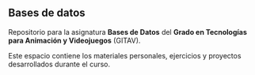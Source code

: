 ## Bases de datos

Repositorio para la asignatura **Bases de Datos** del **Grado en Tecnologías para Animación y Videojuegos** (GITAV).

Este espacio contiene los materiales personales, ejercicios y proyectos desarrollados durante el curso.

